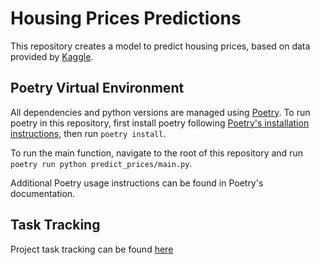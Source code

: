 # Housing Prices Predictions

This repository creates a model to predict housing prices, based on data
provided by [Kaggle](https://www.kaggle.com/competitions/house-prices-advanced-regression-techniques).

## Poetry Virtual Environment

All dependencies and python versions are managed using [Poetry](https://python-poetry.org/docs/). To run poetry in this 
repository, first install poetry following [Poetry's installation instructions](https://python-poetry.org/docs/#installation), 
then run `poetry install`.

To run the main function, navigate to the root of this repository and run `poetry run python predict_prices/main.py`.

Additional Poetry usage instructions can be found in Poetry's documentation.

## Task Tracking

Project task tracking can be found [here](https://github.com/users/TonyLouwagie/projects/1)